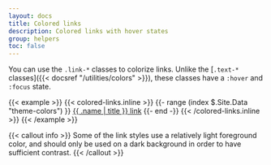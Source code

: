 ```yaml
---
layout: docs
title: Colored links
description: Colored links with hover states
group: helpers
toc: false
---
```


You can use the `.link-*` classes to colorize links. Unlike the [`.text-*` classes]({{< docsref "/utilities/colors" >}}), these classes have a `:hover` and `:focus` state.

{{< example >}}
{{< colored-links.inline >}}
{{- range (index $.Site.Data "theme-colors") }}
<a href="#" class="link-{{ .name }}">{{ .name | title }} link</a>
{{- end -}}
{{< /colored-links.inline >}}
{{< /example >}}

{{< callout info >}}
Some of the link styles use a relatively light foreground color, and should only be used on a dark background in order to have sufficient contrast.
{{< /callout >}}
